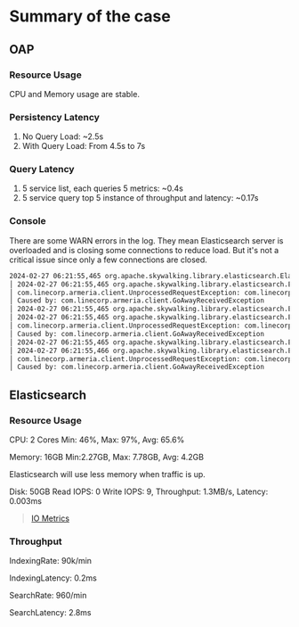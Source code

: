 # Summary of the case

## OAP

### Resource Usage

CPU and Memory usage are stable.

### Persistency Latency

1. No Query Load: ~2.5s
1. With Query Load: From 4.5s to 7s

### Query Latency

1. 5 service list, each queries 5 metrics: ~0.4s
2. 5 service query top 5 instance of throughput and latency: ~0.17s

### Console

There are some WARN errors in the log. They mean Elasticsearch server is overloaded and is closing some connections to reduce load. But it's not a critical issue since only a few connections are closed.

```bash
2024-02-27 06:21:55,465 org.apache.skywalking.library.elasticsearch.ElasticSearch 95 [armeria-eventloop-epoll-8-1] WARN  [] - [creqId=6670c54e, preqId=7583d │
│ 2024-02-27 06:21:55,465 org.apache.skywalking.library.elasticsearch.ElasticSearch 156 [armeria-eventloop-epoll-8-1] WARN  [] - [creqId=6670c54e, preqId=7583 │
│ com.linecorp.armeria.client.UnprocessedRequestException: com.linecorp.armeria.client.GoAwayReceivedException                                                 │
│ Caused by: com.linecorp.armeria.client.GoAwayReceivedException                                                                                               │
│ 2024-02-27 06:21:55,465 org.apache.skywalking.library.elasticsearch.ElasticSearch 95 [armeria-eventloop-epoll-8-1] WARN  [] - [creqId=2a78a6d3, preqId=8b584 │
│ 2024-02-27 06:21:55,465 org.apache.skywalking.library.elasticsearch.ElasticSearch 156 [armeria-eventloop-epoll-8-1] WARN  [] - [creqId=2a78a6d3, preqId=8b58 │
│ com.linecorp.armeria.client.UnprocessedRequestException: com.linecorp.armeria.client.GoAwayReceivedException                                                 │
│ Caused by: com.linecorp.armeria.client.GoAwayReceivedException                                                                                               │
│ 2024-02-27 06:21:55,465 org.apache.skywalking.library.elasticsearch.ElasticSearch 95 [armeria-eventloop-epoll-8-1] WARN  [] - [creqId=4432fa1e, preqId=3e24e │
│ 2024-02-27 06:21:55,466 org.apache.skywalking.library.elasticsearch.ElasticSearch 156 [armeria-eventloop-epoll-8-1] WARN  [] - [creqId=4432fa1e, preqId=3e24 │
│ com.linecorp.armeria.client.UnprocessedRequestException: com.linecorp.armeria.client.GoAwayReceivedException                                                 │
│ Caused by: com.linecorp.armeria.client.GoAwayReceivedException
```

## Elasticsearch

### Resource Usage

CPU: 2 Cores
        Min: 46%, Max: 97%, Avg: 65.6%

Memory: 16GB
        Min:2.27GB, Max: 7.78GB, Avg: 4.2GB

Elasticsearch will use less memory when traffic is up.

Disk: 50GB
    Read IOPS: 0
    Write IOPS: 9, Throughput: 1.3MB/s, Latency: 0.003ms

> [IO Metrics](https://docs.aws.amazon.com/opensearch-service/latest/developerguide/managedomains-cloudwatchmetrics.html)

### Throughput

IndexingRate: 90k/min

IndexingLatency: 0.2ms

SearchRate: 960/min

SearchLatency: 2.8ms
